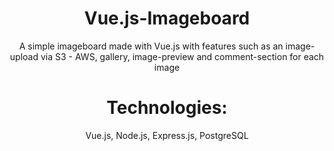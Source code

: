 <div align=center>
<h1>Vue.js-Imageboard</h1>
<p>A simple imageboard made with Vue.js with features such as an image-upload via S3 - AWS, gallery, image-preview and comment-section for each image</p>
</div>
<div align=center>
<h1>Technologies:</h1>
<p>Vue.js, Node.js, Express.js, PostgreSQL</p>
<div/>
